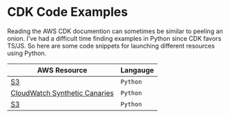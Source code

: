 # CDK Code Examples

Reading the AWS CDK documention can sometimes be similar to peeling an onion. I've had a difficult time finding examples in Python since CDK favors TS/JS. So here are some code snippets for launching different resources using Python.

| AWS Resource                                                                                 | Langauge |
| -------------------------------------------------------------------------------------------- | -------- |
| [S3](https://github.com/kaisewhite/AWS-CDK-Examples/tree/main/S3)                            | `Python` |
| [CloudWatch Synthetic Canaries](https://github.com/kaisewhite/AWS-CDK-Examples/tree/main/S3) | `Python` |
| [S3](https://github.com/kaisewhite/AWS-CDK-Examples/tree/main/S3)                            | `Python` |
